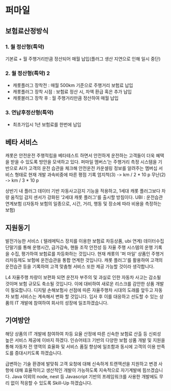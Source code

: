 # 퍼마일 
## 보험료산정방식
### 1. 월 정산형(특약)
기본료 + 월 주행거리만큼 정산되어 매월 납입(플러그 생산 지연으로 인해 일시 중단)
### 2. 월 정산형(특약) 2
- 캐롯플러그 장착전 : 매월 500km 기준으로 주행거리 보험료 납입
- 캐롯플러그 장착 시점 : 보험료 정산 시, 차액 환급 혹은 추가 납입
- 캐롯블러그 장착 후 : 월 주행거리만큼 정산하여 매월 납입
### 3. 연납후정산형(특약)
- 최초가입시 1년 보험료를 한번에 납입 

## 베타 서비스
캐롯은 안전운전 주행적립을 베타테스트 하면서 안전하게 운전하는 고객들이 더욱 혜택을 받을 수 있도록 방안을 모색하고 있다.
퍼마일 멤버스’는 주행거리 측정 시스템을 기반으로 AI가 고객의 운전 습관을 체크해 안전운전 카운셀링 정보를 알려주는 멤버십 서비스 형태로 현재 개발 
과속비중에 따른 평점 기록 
엄지척(3) -> km / 2 * 10 p 
무난(2)  -> km / 3 * 10 p 

상반기 내 플러그 데이터 기반 자동사고감지 기능을 적용하고, 1세대 캐롯 플러그보다 차량 움직임 감지 센서가 강화된 '2세대 캐롯 플러그'를 출시할 방침이다.
UBI : 운전습관연계보험 ((자동차 보험의 일종으로, 시간, 거리, 행동 및 장소에 따라 비용을 측정하는 보험)

## 지원동기
발전가능한 서비스 ( 텔레메틱스 장치를 이용한 보험료 차등상품, ubi 연계)
데이터수집 단말기를 통해 운행시간, 급가감속, 핸들 조작 안전성 등 자율 주행 시스템의 운행 기록을 수집, 평가하여 보험료를 차등화하는 것입니다. 현재 캐롯의 '퍼 마일' 상품인 주행거리차등제도 보험에 운전습관을 통합 연계한 것입니다.
캐롯 플러그'를 활용하여 고객의 운전습관 등을 기록하여 고객 맞춤형 서비스 또한 제공 가능할 것이라 생각합니다.  


L4 자율주행 차량이 보편화 되면 운전자 부주의 및 과실로 인한 자동차 사고는 감소될 것이며 보험 규모도 축소될 것입니다. 이에 대비하여 새로운 리스크를 감안한 상품 개발이 필요합니다. 디지털 손해보험사 선점에 따른 
자율주행차 시대의 도래를 앞두고 자동차 보험 서비스는 계속해서 변화 할 것입니다. 입사 후 이를 대응하고 선도할 수 있는 상품의 IT 개발에 참여하여 회사의 성장에 일조하겠습니다.


## 기여방안
해당 상품의 IT 개발에 참여하여 차등 요율 산정에 따른 
신속한 보험료 산출 등 신뢰성 높은 서비스 제공에 이바지 하겠다.
인슈어테크 기반의 다양한 보험 상품 개발 및 지원을 통해 자동차 전 영역의 효율화 및 서비스 품질 향상에 일조함과 동시에 고객의 이용 만족도를 증대시키도록 하겠습니다.

급변하는 기술 환경에 발맞춰 고객 요청에 대해 신속하게 트랜잭션을 지원하고 변경 사항에 대해 효율적이고 생산적인 개발이 가능하도록 지속적으로 자기계발에 힘쓰겠습니다. Java 이외의 node, nest 등 Javascript 기반의 프레임워크를 사용한 개발에도 무리 없이 적응할 수 있도록 Skill-Up 하겠습니다.

